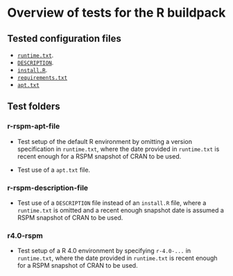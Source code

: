 # Overview of tests for the R buildpack

## Tested configuration files

- [`runtime.txt`](https://repo2docker.readthedocs.io/en/latest/config_files.html#runtime-txt-specifying-runtimes).
- [`DESCRIPTION`](https://repo2docker.readthedocs.io/en/latest/config_files.html#description-install-an-r-package).
- [`install.R`](https://repo2docker.readthedocs.io/en/latest/config_files.html#install-r-install-an-r-rstudio-environment).
- [`requirements.txt`](https://repo2docker.readthedocs.io/en/latest/config_files.html#requirements-txt-install-a-python-environment)
- [`apt.txt`](https://repo2docker.readthedocs.io/en/latest/config_files.html#apt-txt-install-packages-with-apt-get)

## Test folders

### r-rspm-apt-file

- Test setup of the default R environment by omitting a version specification in
  `runtime.txt`, where the date provided in `runtime.txt` is recent enough for a
  RSPM snapshot of CRAN to be used.

- Test use of a `apt.txt` file.

### r-rspm-description-file

- Test use of a `DESCRIPTION` file instead of an `install.R` file, where a
  `runtime.txt` is omitted and a recent enough snapshot date is assumed a RSPM
  snapshot of CRAN to be used.

### r4.0-rspm

- Test setup of a R 4.0 environment by specifying `r-4.0-...` in `runtime.txt`,
  where the date provided in `runtime.txt` is recent enough for a RSPM snapshot
  of CRAN to be used.
